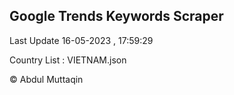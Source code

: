 

## Google Trends Keywords Scraper 
 
Last Update 16-05-2023 , 17:59:29

Country List :
VIETNAM.json



© Abdul Muttaqin 
